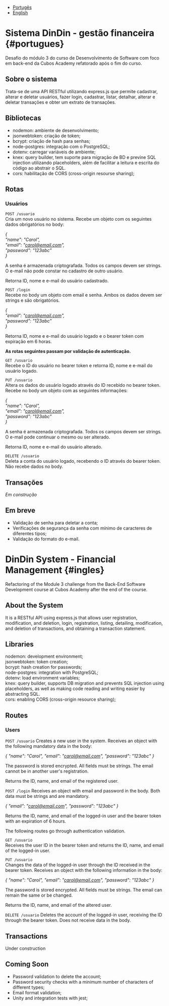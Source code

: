 - [Portugês](#portugues)
- [English](#ingles)

# Sistema DinDin - gestão financeira {#portugues}

Desafio do módulo 3 do curso de Desenvolvimento de Software com foco em back-end da Cubos Academy refatorado após o fim do curso.

## Sobre o sistema

Trata-se de uma API RESTful utilizando express.js que permite cadastrar, alterar e deletar usuários, fazer login, cadastrar, listar, detalhar, alterar e deletar transações e obter um extrato de transações.

## Bibliotecas

- nodemon: ambiente de desenvolvimento;
- jsonwebtoken: criação de token;
- bcrypt: criação de hash para senhas;
- node-postgres: integração com o PostgreSQL;
- dotenv: carregar variáveis de ambiente;
- knex: query builder, tem suporte para migração de BD e previne SQL injection utilizando placeholders, além de facilitar a leitura e escrita do código ao abstrair o SQL.
- cors: habilitação de CORS (cross-origin resourse sharing);

## Rotas

### Usuários

`POST /usuario`  
Cria um novo usuário no sistema. Recebe um objeto com os seguintes dados obrigatórios no body:

_{  
 "name": "Carol",  
 "email": "carol@email.com",  
 "password": "123abc"  
}_

A senha é armazenada criptografada. Todos os campos devem ser strings. O e-mail não pode constar no cadastro de outro usuário.

Retorna ID, nome e e-mail do usuário cadastrado.

`POST /login`  
Recebe no body um objeto com email e senha. Ambos os dados devem ser strings e são obrigatórios.

_{  
 "email": "carol@email.com",  
 "password": "123abc"  
}_

Retorna ID, nome e e-mail do usuário logado e o bearer token com expiração em 6 horas.

**As rotas seguintes passam por validação de autenticação.**

`GET /usuario`  
Recebe o ID do usuário no bearer token e retorna ID, nome e e-mail do usuário logado.

`PUT /usuario`  
Altera os dados do usuário logado através do ID recebido no bearer token. Recebe no body um objeto com as seguintes informações:

_{  
 "name": "Carol",  
 "email": "carol@email.com",  
 "password": "123abc"  
}_

A senha é armazenada criptografada. Todos os campos devem ser strings. O e-mail pode continuar o mesmo ou ser alterado.

Retorna ID, nome e e-mail do usuário alterado.

`DELETE /usuario`  
Deleta a conta do usuário logado, recebendo o ID através do bearer token. Não recebe dados no body.

## Transações

_Em construção_

## Em breve

- Validação de senha para deletar a conta;
- Verificações de segurança da senha com mínimo de caracteres de diferentes tipos;
- Validação do formato do e-mail.

# DinDin System - Financial Management {#ingles} 
Refactoring of the Module 3 challenge from the Back-End Software Development course at Cubos Academy after the end of the course.  

## About the System
It is a RESTful API using express.js that allows user registration, modification, and deletion, login, registration, listing, detailing, modification, and deletion of transactions, and obtaining a transaction statement.  

## Libraries
nodemon: development environment;  
jsonwebtoken: token creation;  
bcrypt: hash creation for passwords;  
node-postgres: integration with PostgreSQL;  
dotenv: load environment variables;  
knex: query builder, supports DB migration and prevents SQL injection using placeholders, as well as making code reading and writing easier by abstracting SQL.  
cors: enabling CORS (cross-origin resource sharing);  

## Routes
### Users
`POST /usuario`
Creates a new user in the system. Receives an object with the following mandatory data in the body:

*{
"name": "Carol",
"email": "carol@email.com",
"password": "123abc"
}*

The password is stored encrypted. All fields must be strings. The email cannot be in another user's registration.  

Returns the ID, name, and email of the registered user.  

`POST /login`
Receives an object with email and password in the body. Both data must be strings and are mandatory.  

*{
"email": "carol@email.com",
"password": "123abc"
}*

Returns the ID, name, and email of the logged-in user and the bearer token with an expiration of 6 hours.  

The following routes go through authentication validation.

`GET /usuario`  
Receives the user ID in the bearer token and returns the ID, name, and email of the logged-in user.  

`PUT /usuario`  
Changes the data of the logged-in user through the ID received in the bearer token. Receives an object with the following information in the body:  

*{
"name": "Carol",
"email": "carol@email.com",
"password": "123abc"
}*

The password is stored encrypted. All fields must be strings. The email can remain the same or be changed.  

Returns the ID, name, and email of the altered user.  

`DELETE /usuario`
Deletes the account of the logged-in user, receiving the ID through the bearer token. Does not receive data in the body.

## Transactions
Under construction

## Coming Soon
- Password validation to delete the account;
- Password security checks with a minimum number of characters of different types;
- Email format validation;
- Unity and integration tests with jest;
